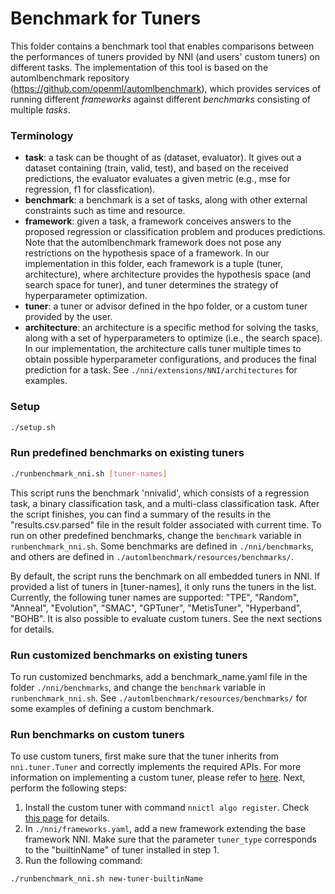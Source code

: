 # Benchmark for Tuners

This folder contains a benchmark tool that enables comparisons between the performances of tuners provided by NNI (and users' custom tuners) on different tasks. The implementation of this tool is based on the automlbenchmark repository (https://github.com/openml/automlbenchmark), which provides services of running different *frameworks* against different *benchmarks* consisting of multiple *tasks*. 

### Terminology

* **task**: a task can be thought of as (dataset, evaluator). It gives out a dataset containing (train, valid, test), and based on the received predictions, the evaluator evaluates a given metric (e.g., mse for regression, f1 for classfication). 
* **benchmark**: a benchmark is a set of tasks, along with other external constraints such as time and resource. 
* **framework**: given a task, a framework conceives answers to the proposed regression or classification problem and produces predictions. Note that the automlbenchmark framework does not pose any restrictions on the hypothesis space of a framework. In our implementation in this folder, each framework is a tuple (tuner, architecture), where architecture provides the hypothesis space (and search space for tuner), and tuner determines the strategy of hyperparameter optimization. 
* **tuner**: a tuner or advisor defined in the hpo folder, or a custom tuner provided by the user. 
* **architecture**: an architecture is a specific method for solving the tasks, along with a set of hyperparameters to optimize (i.e., the search space). In our implementation, the architecture calls tuner multiple times to obtain possible hyperparameter configurations, and produces the final prediction for a task. See `./nni/extensions/NNI/architectures` for examples.

### Setup
```bash
./setup.sh
```

### Run predefined benchmarks on existing tuners
```bash
./runbenchmark_nni.sh [tuner-names]
```
This script runs the benchmark 'nnivalid', which consists of a regression task, a binary classification task, and a multi-class classification task. After the script finishes, you can find a summary of the results in the "results.csv.parsed" file in the result folder associated with current time. To run on other predefined benchmarks, change the `benchmark` variable in `runbenchmark_nni.sh`. Some benchmarks are defined in `./nni/benchmarks`, and others are defined in `./automlbenchmark/resources/benchmarks/`.

By default, the script runs the benchmark on all embedded tuners in NNI. If provided a list of tuners in [tuner-names], it only runs the tuners in the list. Currently, the following tuner names are supported: "TPE", "Random", "Anneal", "Evolution", "SMAC", "GPTuner", "MetisTuner", "Hyperband", "BOHB". It is also possible to evaluate custom tuners. See the next sections for details. 

### Run customized benchmarks on existing tuners
To run customized benchmarks, add a benchmark_name.yaml file in the folder `./nni/benchmarks`, and change the `benchmark` variable in `runbenchmark_nni.sh`. See `./automlbenchmark/resources/benchmarks/` for some examples of defining a custom benchmark.

### Run benchmarks on custom tuners
To use custom tuners, first make sure that the tuner inherits from `nni.tuner.Tuner` and correctly implements the required APIs. For more information on implementing a custom tuner, please refer to [here](https://nni.readthedocs.io/en/stable/Tuner/CustomizeTuner.html). Next, perform the following steps:
1. Install the custom tuner with command `nnictl algo register`. Check [this page](https://nni.readthedocs.io/en/stable/Tutorial/Nnictl.html) for details. 
1. In `./nni/frameworks.yaml`, add a new framework extending the base framework NNI. Make sure that the parameter `tuner_type` corresponds to the "builtinName" of tuner installed in step 1.
1. Run the following command:
```bash
./runbenchmark_nni.sh new-tuner-builtinName
``` 
